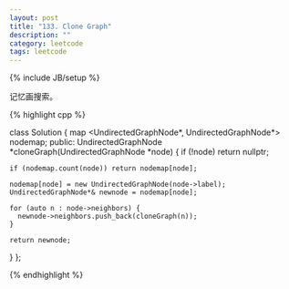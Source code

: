 ```yaml
---
layout: post
title: "133. Clone Graph"
description: ""
category: leetcode
tags: leetcode
---
```

{% include JB/setup %}

记忆画搜索。

{% highlight cpp %}

class Solution {
  map <UndirectedGraphNode*, UndirectedGraphNode*> nodemap;
public:
  UndirectedGraphNode *cloneGraph(UndirectedGraphNode *node) {
    if (!node) return nullptr;
    
    if (nodemap.count(node)) return nodemap[node];
    
    nodemap[node] = new UndirectedGraphNode(node->label);
    UndirectedGraphNode*& newnode = nodemap[node];

    for (auto n : node->neighbors) {
      newnode->neighbors.push_back(cloneGraph(n));
    }

    return newnode;
  }
};

{% endhighlight %}